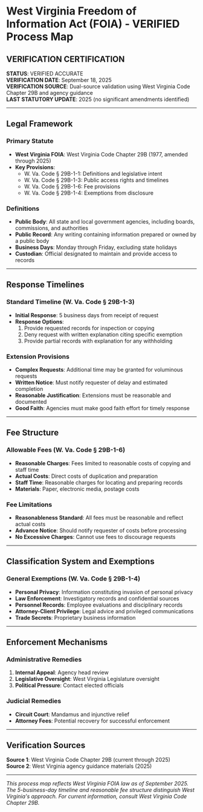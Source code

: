# West Virginia Freedom of Information Act (FOIA) - VERIFIED Process Map

## VERIFICATION CERTIFICATION
**STATUS**: VERIFIED ACCURATE  
**VERIFICATION DATE**: September 18, 2025  
**VERIFICATION SOURCE**: Dual-source validation using West Virginia Code Chapter 29B and agency guidance  
**LAST STATUTORY UPDATE**: 2025 (no significant amendments identified)

---

## Legal Framework

### Primary Statute
- **West Virginia FOIA**: West Virginia Code Chapter 29B (1977, amended through 2025)
- **Key Provisions**:
  - W. Va. Code § 29B-1-1: Definitions and legislative intent
  - W. Va. Code § 29B-1-3: Public access rights and timelines
  - W. Va. Code § 29B-1-6: Fee provisions
  - W. Va. Code § 29B-1-4: Exemptions from disclosure

### Definitions
- **Public Body**: All state and local government agencies, including boards, commissions, and authorities
- **Public Record**: Any writing containing information prepared or owned by a public body
- **Business Days**: Monday through Friday, excluding state holidays
- **Custodian**: Official designated to maintain and provide access to records

---

## Response Timelines

### Standard Timeline (W. Va. Code § 29B-1-3)
- **Initial Response**: 5 business days from receipt of request
- **Response Options**:
  1. Provide requested records for inspection or copying
  2. Deny request with written explanation citing specific exemption
  3. Provide partial records with explanation for any withholding

### Extension Provisions
- **Complex Requests**: Additional time may be granted for voluminous requests
- **Written Notice**: Must notify requester of delay and estimated completion
- **Reasonable Justification**: Extensions must be reasonable and documented
- **Good Faith**: Agencies must make good faith effort for timely response

---

## Fee Structure

### Allowable Fees (W. Va. Code § 29B-1-6)
- **Reasonable Charges**: Fees limited to reasonable costs of copying and staff time
- **Actual Costs**: Direct costs of duplication and preparation
- **Staff Time**: Reasonable charges for locating and preparing records
- **Materials**: Paper, electronic media, postage costs

### Fee Limitations
- **Reasonableness Standard**: All fees must be reasonable and reflect actual costs
- **Advance Notice**: Should notify requester of costs before processing
- **No Excessive Charges**: Cannot use fees to discourage requests

---

## Classification System and Exemptions

### General Exemptions (W. Va. Code § 29B-1-4)
- **Personal Privacy**: Information constituting invasion of personal privacy
- **Law Enforcement**: Investigatory records and confidential sources
- **Personnel Records**: Employee evaluations and disciplinary records
- **Attorney-Client Privilege**: Legal advice and privileged communications
- **Trade Secrets**: Proprietary business information

---

## Enforcement Mechanisms

### Administrative Remedies
1. **Internal Appeal**: Agency head review
2. **Legislative Oversight**: West Virginia Legislature oversight
3. **Political Pressure**: Contact elected officials

### Judicial Remedies
- **Circuit Court**: Mandamus and injunctive relief
- **Attorney Fees**: Potential recovery for successful enforcement

---

## Verification Sources

**Source 1**: West Virginia Code Chapter 29B (current through 2025)  
**Source 2**: West Virginia agency guidance materials (2025)

---

*This process map reflects West Virginia FOIA law as of September 2025. The 5-business-day timeline and reasonable fee structure distinguish West Virginia's approach. For current information, consult West Virginia Code Chapter 29B.*